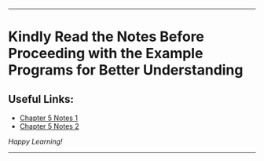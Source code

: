 
---

# Kindly Read the Notes Before Proceeding with the Example Programs for Better Understanding

## Useful Links:

- [Chapter 5 Notes 1](https://github.com/DipsanaRoy/learn-c-with-practice/blob/main/C005_Functions_And_Recursion/CHAPTER_5_FUNCTIONS_AND_RECURSION.pdf)
- [Chapter 5 Notes 2](https://github.com/DipsanaRoy/learn-c-with-practice/blob/main/C005_Functions_And_Recursion/C5_FACTORIAL_BY_RECURSION.md)

*Happy Learning!*

---
